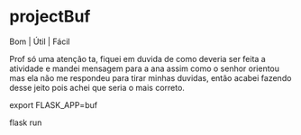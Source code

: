 # projectBuf

Bom | Útil | Fácil

Prof só uma atenção ta, fiquei em duvida de como deveria ser feita a atividade e mandei mensagem para a ana assim como o senhor orientou mas ela não me respondeu para tirar minhas duvidas, então acabei fazendo desse jeito pois achei que seria o mais correto. 

export FLASK_APP=buf

flask run
